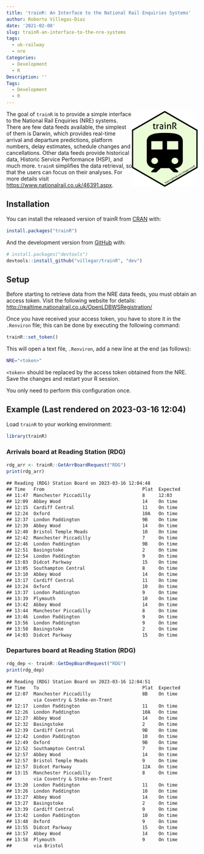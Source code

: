 ```yaml
---
title: 'trainR: An Interface to the National Rail Enquiries Systems'
author: Roberto Villegas-Diaz
date: '2021-02-08'
slug: trainR-an-interface-to-the-nre-systems
tags:
  - uk-railway
  - nre
Categories:
  - Development
  - R
Description: ''
Tags:
  - Development
  - R
---
```


<img src="https://raw.githubusercontent.com/villegar/trainR/main/inst/images/logo.png" alt="logo" align="right" height=200px/>

The goal of `trainR` is to provide a simple interface to the 
National Rail Enquiries (NRE) systems. There are few data feeds 
available, the simplest of them is Darwin, which provides real-time 
arrival and departure predictions, platform numbers, delay estimates, 
schedule changes and cancellations. Other data feeds provide historical 
data, Historic Service Performance (HSP), and much more. `trainR` 
simplifies the data retrieval, so that the users can focus on their 
analyses. For more details visit 
https://www.nationalrail.co.uk/46391.aspx.

## Installation

You can install the released version of trainR from [CRAN](https://CRAN.R-project.org) with:

``` r
install.packages("trainR")
```

And the development version from [GitHub](https://github.com/) with:

``` r
# install.packages("devtools")
devtools::install_github("villegar/trainR", "dev")
```

## Setup
Before starting to retrieve data from the NRE data feeds, you must obtain an access token. 
Visit the following website for details: http://realtime.nationalrail.co.uk/OpenLDBWSRegistration/

Once you have received your access token, you have to store it in the `.Renviron` file; this can be 
done by executing the following command:


```r
trainR::set_token()
```

This will open a text file, `.Renviron`, add a new line at the end (as follows):

```bash
NRE="<token>"
```

`<token>` should be replaced by the access token obtained from the NRE. Save the changes and restart 
your R session.

You only need to perform this configuration once.

## Example (Last rendered on 2023-03-16 12:04)

Load `trainR` to your working environment:

```r
library(trainR)
```

### Arrivals board at Reading Station (RDG)


```r
rdg_arr <- trainR::GetArrBoardRequest("RDG")
print(rdg_arr)
```

```
## Reading (RDG) Station Board on 2023-03-16 12:04:48
## Time   From                                    Plat  Expected
## 11:47  Manchester Piccadilly                   8     12:03
## 12:09  Abbey Wood                              14    On time
## 12:15  Cardiff Central                         11    On time
## 12:24  Oxford                                  10A   On time
## 12:37  London Paddington                       9B    On time
## 12:39  Abbey Wood                              14    On time
## 12:40  Bristol Temple Meads                    10    On time
## 12:42  Manchester Piccadilly                   7     On time
## 12:46  London Paddington                       9B    On time
## 12:51  Basingstoke                             2     On time
## 12:54  London Paddington                       9     On time
## 13:03  Didcot Parkway                          15    On time
## 13:05  Southampton Central                     8     On time
## 13:10  Abbey Wood                              14    On time
## 13:17  Cardiff Central                         11    On time
## 13:24  Oxford                                  10    On time
## 13:37  London Paddington                       9     On time
## 13:39  Plymouth                                10    On time
## 13:42  Abbey Wood                              14    On time
## 13:44  Manchester Piccadilly                   8     On time
## 13:46  London Paddington                       9     On time
## 13:56  London Paddington                       9     On time
## 13:58  Basingstoke                             2     On time
## 14:03  Didcot Parkway                          15    On time
```

### Departures board at Reading Station (RDG)


```r
rdg_dep <- trainR::GetDepBoardRequest("RDG")
print(rdg_dep)
```

```
## Reading (RDG) Station Board on 2023-03-16 12:04:51
## Time   To                                      Plat  Expected
## 12:07  Manchester Piccadilly                   8B    On time
##        via Coventry & Stoke-on-Trent           
## 12:17  London Paddington                       11    On time
## 12:26  London Paddington                       10A   On time
## 12:27  Abbey Wood                              14    On time
## 12:32  Basingstoke                             2     On time
## 12:39  Cardiff Central                         9B    On time
## 12:42  London Paddington                       10    On time
## 12:49  Oxford                                  9B    On time
## 12:52  Southampton Central                     7     On time
## 12:57  Abbey Wood                              14    On time
## 12:57  Bristol Temple Meads                    9     On time
## 12:57  Didcot Parkway                          12A   On time
## 13:15  Manchester Piccadilly                   8     On time
##        via Coventry & Stoke-on-Trent           
## 13:20  London Paddington                       11    On time
## 13:26  London Paddington                       10    On time
## 13:27  Abbey Wood                              14    On time
## 13:27  Basingstoke                             2     On time
## 13:39  Cardiff Central                         9     On time
## 13:42  London Paddington                       10    On time
## 13:48  Oxford                                  9     On time
## 13:55  Didcot Parkway                          15    On time
## 13:57  Abbey Wood                              14    On time
## 13:58  Plymouth                                9     On time
##        via Bristol
```
